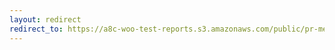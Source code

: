 ```yaml
---
layout: redirect
redirect_to: https://a8c-woo-test-reports.s3.amazonaws.com/public/pr-merge/45693/e2e/index.html
---
```

